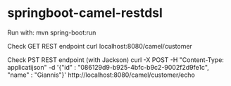 # springboot-camel-restdsl


Run with:
mvn spring-boot:run

Check GET REST endpoint
curl localhost:8080/camel/customer

Check PST REST endpoint (with Jackson)
curl -X POST -H "Content-Type: applicatijson" -d '{"id" : "086129d9-b925-4bfc-b9c2-9002f2d9fe1c", "name" : "Giannis"}' http://localhost:8080/camel/customer/echo
